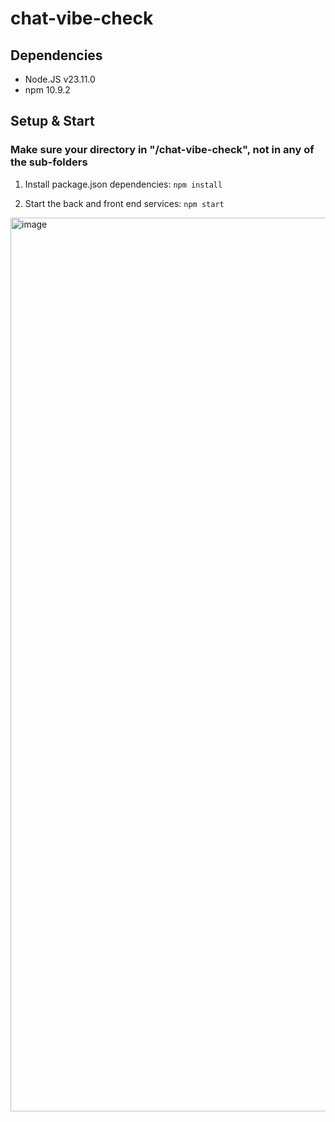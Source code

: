 # chat-vibe-check

## Dependencies
- Node.JS v23.11.0
- npm 10.9.2


## Setup & Start
### Make sure your directory in "/chat-vibe-check", not in any of the sub-folders
1. Install package.json dependencies: `npm install`

2. Start the back and front end services: `npm start`

<img width="1430" alt="image" src="https://github.com/user-attachments/assets/afe6e901-887d-48ab-8746-45b5d202a0ec" />

